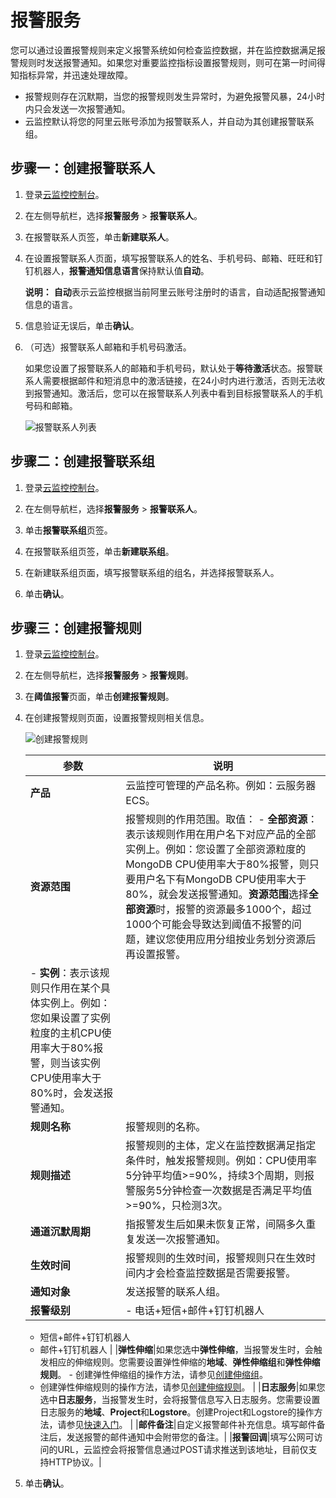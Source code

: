 # 报警服务

您可以通过设置报警规则来定义报警系统如何检查监控数据，并在监控数据满足报警规则时发送报警通知。如果您对重要监控指标设置报警规则，则可在第一时间得知指标异常，并迅速处理故障。

-   报警规则存在沉默期，当您的报警规则发生异常时，为避免报警风暴，24小时内只会发送一次报警通知。
-   云监控默认将您的阿里云账号添加为报警联系人，并自动为其创建报警联系组。

## 步骤一：创建报警联系人

1.  登录[云监控控制台](https://cloudmonitor.console.aliyun.com)。

2.  在左侧导航栏，选择**报警服务** \> **报警联系人**。

3.  在报警联系人页签，单击**新建联系人**。

4.  在设置报警联系人页面，填写报警联系人的姓名、手机号码、邮箱、旺旺和钉钉机器人，**报警通知信息语言**保持默认值**自动**。

    **说明：** **自动**表示云监控根据当前阿里云账号注册时的语言，自动适配报警通知信息的语言。

5.  信息验证无误后，单击**确认**。

6.  （可选）报警联系人邮箱和手机号码激活。

    如果您设置了报警联系人的邮箱和手机号码，默认处于**等待激活**状态。报警联系人需要根据邮件和短消息中的激活链接，在24小时内进行激活，否则无法收到报警通知。激活后，您可以在报警联系人列表中看到目标报警联系人的手机号码和邮箱。

    ![报警联系人列表](https://static-aliyun-doc.oss-accelerate.aliyuncs.com/assets/img/zh-CN/5924728061/p202972.png)


## 步骤二：创建报警联系组

1.  登录[云监控控制台](https://cloudmonitor.console.aliyun.com)。

2.  在左侧导航栏，选择**报警服务** \> **报警联系人**。

3.  单击**报警联系组**页签。

4.  在报警联系组页签，单击**新建联系组**。

5.  在新建联系组页面，填写报警联系组的组名，并选择报警联系人。

6.  单击**确认**。


## 步骤三：创建报警规则

1.  登录[云监控控制台](https://cloudmonitor.console.aliyun.com)。

2.  在左侧导航栏，选择**报警服务** \> **报警规则**。

3.  在**阈值报警**页面，单击**创建报警规则**。

4.  在创建报警规则页面，设置报警规则相关信息。

    ![创建报警规则](https://static-aliyun-doc.oss-accelerate.aliyuncs.com/assets/img/zh-CN/4819649951/p37632.png)

    |参数|说明|
    |--|--|
    |**产品**|云监控可管理的产品名称。例如：云服务器ECS。|
    |**资源范围**|报警规则的作用范围。取值：    -   **全部资源**：表示该规则作用在用户名下对应产品的全部实例上。例如：您设置了全部资源粒度的MongoDB CPU使用率大于80%报警，则只要用户名下有MongoDB CPU使用率大于80%，就会发送报警通知。**资源范围**选择**全部资源**时，报警的资源最多1000个，超过1000个可能会导致达到阈值不报警的问题，建议您使用应用分组按业务划分资源后再设置报警。
    -   **实例**：表示该规则只作用在某个具体实例上。例如：您如果设置了实例粒度的主机CPU使用率大于80%报警，则当该实例CPU使用率大于80%时，会发送报警通知。 |
    |**规则名称**|报警规则的名称。|
    |**规则描述**|报警规则的主体，定义在监控数据满足指定条件时，触发报警规则。例如：CPU使用率5分钟平均值\>=90%，持续3个周期，则报警服务5分钟检查一次数据是否满足平均值\>=90%，只检测3次。|
    |**通道沉默周期**|指报警发生后如果未恢复正常，间隔多久重复发送一次报警通知。|
    |**生效时间**|报警规则的生效时间，报警规则只在生效时间内才会检查监控数据是否需要报警。|
    |**通知对象**|发送报警的联系人组。|
    |**报警级别**|    -   电话+短信+邮件+钉钉机器人
    -   短信+邮件+钉钉机器人
    -   邮件+钉钉机器人 |
    |**弹性伸缩**|如果您选中**弹性伸缩**，当报警发生时，会触发相应的伸缩规则。您需要设置弹性伸缩的**地域**、**弹性伸缩组**和**弹性伸缩规则**。    -   创建弹性伸缩组的操作方法，请参见[创建伸缩组](/cn.zh-CN/伸缩组/伸缩组/创建伸缩组.md)。
    -   创建弹性伸缩规则的操作方法，请参见[创建伸缩规则](/cn.zh-CN/伸缩组/伸缩规则/创建伸缩规则.md)。 |
    |**日志服务**|如果您选中**日志服务**，当报警发生时，会将报警信息写入日志服务。您需要设置日志服务的**地域**、**Project**和**Logstore**。创建Project和Logstore的操作方法，请参见[快速入门](/cn.zh-CN/快速入门/快速入门.md)。 |
    |**邮件备注**|自定义报警邮件补充信息。填写邮件备注后，发送报警的邮件通知中会附带您的备注。|
    |**报警回调**|填写公网可访问的URL，云监控会将报警信息通过POST请求推送到该地址，目前仅支持HTTP协议。|

5.  单击**确认**。


